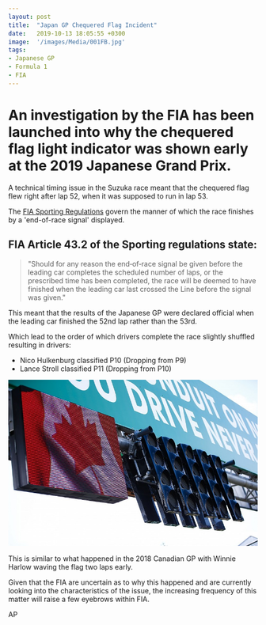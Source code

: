 ```yaml
---
layout: post
title:  "Japan GP Chequered Flag Incident"
date:   2019-10-13 18:05:55 +0300
image:  '/images/Media/001FB.jpg'
tags:   
- Japanese GP
- Formula 1
- FIA
---
```


# An investigation by the FIA has been launched into why the chequered flag light indicator was shown early at the 2019 Japanese Grand Prix.

A technical timing issue in the Suzuka race meant that the chequered flag flew right after lap 52, when it was supposed to run in lap 53.

The [FIA Sporting Regulations](https://www.fia.com/file/78014/download/26183) govern the manner of which the race finishes by a 'end-of-race signal' displayed.

## FIA Article 43.2 of the Sporting regulations state:

> "Should for any reason the end‐of‐race signal be given before the leading car completes the scheduled number of laps, or the prescribed time has been completed, the race will be deemed to have finished when the leading car last crossed the Line before the signal was given."

This meant that the results of the Japanese GP were declared official when the leading car finished the 52nd lap rather than the 53rd.

Which lead to the order of which drivers complete the race slightly shuffled resulting in drivers:

* Nico Hulkenburg classified P10 (Dropping from P9)
* Lance Stroll classified P11 (Dropping from P10)

![](/images/Media/001FA.jpg)

This is similar to what happened in the 2018 Canadian GP with Winnie Harlow waving the flag two laps early.

Given that the FIA are uncertain as to why this happened and are currently looking into the characteristics of the issue, the increasing frequency of this matter will raise a few eyebrows within FIA.


AP
